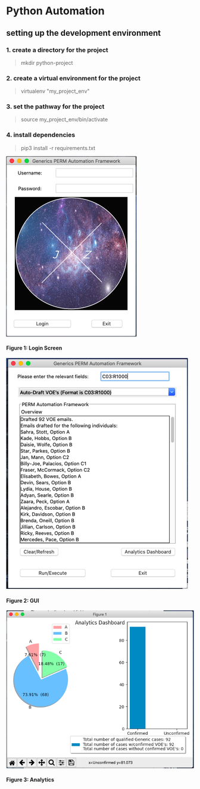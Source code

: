 # Python Automation

## setting up the development environment

### 1. create a directory for the project
   > mkdir python-project

### 2. create a virtual environment for the project
   > virtualenv "my_project_env"

### 3. set the pathway for the project 
   > source my_project_env/bin/activate

### 4. install dependencies
   > pip3 install -r requirements.txt


![login-screen](https://github.com/estrangedwriter/MS_Capstone/blob/master/images/login-screen.png)
#### Figure 1: Login Screen

![GUI](https://github.com/estrangedwriter/MS_Capstone/blob/master/images/GUI.png)
#### Figure 2: GUI

![analytics](https://github.com/estrangedwriter/MS_Capstone/blob/master/images/analytics.png)
#### Figure 3: Analytics

